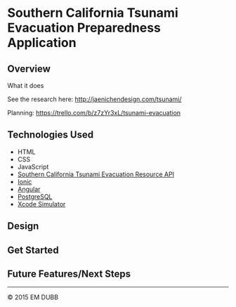 # Southern California Tsunami Evacuation Preparedness Application

## Overview

What it does

See the research here: http://jaenichendesign.com/tsunami/

Planning: https://trello.com/b/z7zYr3xL/tsunami-evacuation

## Technologies Used

* HTML
* CSS
* JavaScript
* [Southern California Tsunami Evacuation Resource API](./blob/master/API.md)
* [Ionic](http://ionicframework.com/docs/)
* [Angular](https://docs.angularjs.org/api) 
* [PostgreSQL](http://www.postgresql.org/docs/)
* [Xcode Simulator](https://developer.apple.com/library/ios/documentation/IDEs/Conceptual/iOS_Simulator_Guide/Introduction/Introduction.html)

## Design

## Get Started

## Future Features/Next Steps


---
© 2015 EM DUBB
